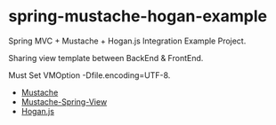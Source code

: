 spring-mustache-hogan-example
=============================

Spring MVC + Mustache + Hogan.js Integration Example Project.

Sharing view template between BackEnd & FrontEnd.

Must Set VMOption -Dfile.encoding=UTF-8.

* [Mustache](http://mustache.github.io)
* [Mustache-Spring-View](https://github.com/sps/mustache-spring-view)
* [Hogan.js](https://github.com/twitter/hogan.js)
